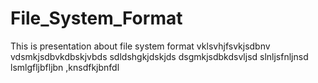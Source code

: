 # File_System_Format
This is presentation about file system format
vklsvhjfsvkjsdbnv
vdsmkjsdbvkdbskjvbds
sdldshgkjdskjds
dsgmkjsdbkdsvljsd
slnljsfnljnsd
lsmlgfljbfljbn
,knsdfkjbnfdl
